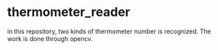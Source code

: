 # thermometer_reader
in this repository, two kinds of thermometer number is recognized. The work is done through opencv.